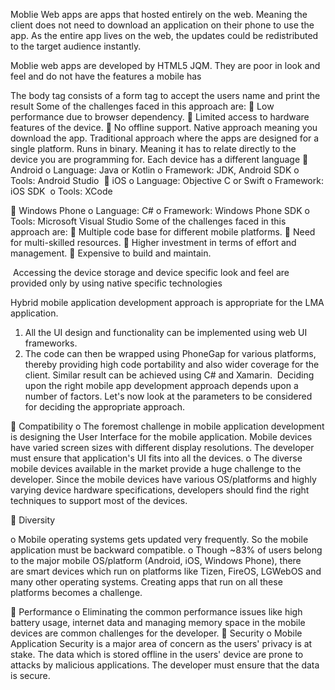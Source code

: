 Moblie Web apps are apps that hosted entirely on the web. Meaning the client does not need to
download an application on their phone to use the app. As the entire app lives on the web, the
updates could be redistributed to the target audience instantly.

Moblie web apps are developed by HTML5 JQM. They are poor in look and feel and do not have the
features a mobile has

The body tag consists of a form tag to accept the users name and print the result
Some of the challenges faced in this approach are:
 Low performance due to browser dependency.
 Limited access to hardware features of the device.
 No offline support.
Native approach meaning you download the app. Traditional approach where the apps are designed
for a single platform. Runs in binary. Meaning it has to relate directly to the device you are
programming for. Each device has a different language
 Android
o Language: Java or Kotlin
o Framework: JDK, Android SDK
o Tools: Android Studio 
 iOS
o Language: Objective C or Swift
o Framework: iOS SDK 
o Tools: XCode 

 Windows Phone
o Language: C#
o Framework: Windows Phone SDK
o Tools: Microsoft Visual Studio
Some of the challenges faced in this approach are:
 Multiple code base for different mobile platforms.
 Need for multi-skilled resources.
 Higher investment in terms of effort and management.
 Expensive to build and maintain.

 Accessing the device storage and device specific look and feel are provided only by using
native specific technologies

Hybrid mobile application development approach is appropriate for the LMA application.
1. All the UI design and functionality can be implemented using web UI frameworks.
2. The code can then be wrapped using PhoneGap for various platforms, thereby providing high code
portability and also wider coverage for the client. Similar result can be achieved using C# and
Xamarin. 
Deciding upon the right mobile app development approach depends upon a number of factors. Let&#39;s
now look at the parameters to be considered for deciding the appropriate approach.

 Compatibility
o The foremost challenge in mobile application development is designing the User
Interface for the mobile application. Mobile devices have varied screen sizes with
different display resolutions. The developer must ensure that application&#39;s UI fits
into all the devices.
o The diverse mobile devices available in the market provide a huge challenge to the
developer. Since the mobile devices have various OS/platforms and highly varying
device hardware specifications, developers should find the right techniques to
support most of the devices.

 Diversity

o Mobile operating systems gets updated very frequently. So the mobile application
must be backward compatible.
o Though ~83% of users belong to the major mobile OS/platform (Android, iOS,
Windows Phone), there are smart devices which run on platforms like Tizen, FireOS,
LGWebOS and many other operating systems. Creating apps that run on all these
platforms becomes a challenge.

 Performance
o Eliminating the common performance issues like high battery usage, internet data
and managing memory space in the mobile devices are common challenges for the
developer.
 Security
o Mobile Application Security is a major area of concern as the users&#39; privacy is at
stake. The data which is stored offline in the users&#39; device are prone to attacks by
malicious applications. The developer must ensure that the data is secure.
